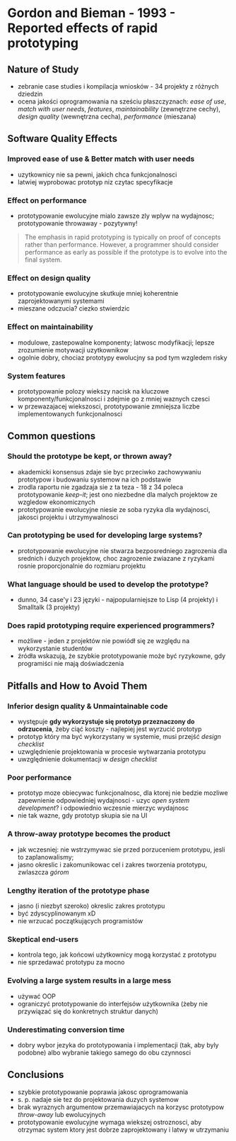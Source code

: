 # Gordon and Bieman - 1993 - Reported effects of rapid prototyping
## Nature of Study
- zebranie case studies i kompilacja wniosków - 34 projekty z różnych dziedzin
- ocena jakości oprogramowania na sześciu płaszczyznach: *ease of use*, *match with user needs*, *features*, *maintainability* (zewnętrzne cechy), *design quality* (wewnętrzna cecha), *performance* (mieszana)

## Software Quality Effects
### Improved ease of use & Better match with user needs
- uzytkownicy nie sa pewni, jakich chca funkcjonalnosci
- latwiej wyprobowac prototyp niz czytac specyfikacje

### Effect on performance
- prototypowanie ewolucyjne mialo zawsze zly wplyw na wydajnosc; prototypowanie throwaway - pozytywny!
> The emphasis in rapid prototyping is typically on proof of concepts rather than performance. However, a programmer should consider performance as early as possible if the prototype is to evolve into the final system.

### Effect on design quality
- prototypowanie ewolucyjne skutkuje mniej koherentnie zaprojektowanymi systemami
- mieszane odczucia? ciezko stwierdzic

### Effect on maintainability
- modulowe, zastepowalne komponenty; latwosc modyfikacji; lepsze zrozumienie motywacji uzytkownikow
- ogolnie dobry, chociaz prototypy ewolucjny sa pod tym wzgledem risky

### System features
- prototypowanie polozy wiekszy nacisk na kluczowe komponenty/funkcjonalnosci i zdejmie go z mniej waznych czesci
- w przewazajacej wiekszosci, prototypowanie zmniejsza liczbe implementowanych funkcjonalnosci

## Common questions
### Should the prototype be kept, or thrown away?
- akademicki konsensus zdaje sie byc przeciwko zachowywaniu prototypow i budowaniu systemow na ich podstawie
- zrodla raportu nie zgadzaja sie z ta teza - 18 z 34 poleca prototypowanie *keep-it*; jest ono niezbedne dla malych projektow ze wzgledow ekonomicznych
- prototypowanie ewolucyjne niesie ze soba ryzyka dla wydajnosci, jakosci projektu i utrzymywalnosci

### Can prototyping be used for developing large systems?
- prototypowanie ewolucyjne nie stwarza bezposredniego zagrozenia dla srednich i duzych projektow, choc zagrozenie zwiazane z ryzykami rosnie proporcjonalnie do rozmiaru projektu

### What language should be used to develop the prototype?
- dunno, 34 case'y i 23 języki - najpopularniejsze to Lisp (4 projekty) i Smalltalk (3 projekty)

### Does rapid prototyping require experienced programmers?
- możliwe - jeden z projektów nie powiódł się ze względu na wykorzystanie studentów
- źródła wskazują, że szybkie prototypowanie może być ryzykowne, gdy programiści nie mają doświadczenia

## Pitfalls and How to Avoid Them
### Inferior design quality & Unmaintainable code
- występuje **gdy wykorzystuje się prototyp przeznaczony do odrzucenia**, żeby ciąć koszty - najlepiej jest wyrzucić prototyp
- prototyp który ma być wykorzystany w systemie, musi przejść *design checklist*
- uzwględnienie projektowania w procesie wytwarzania prototypu
- uwzględnienie dokumentacji w *design checklist*

### Poor performance
- prototyp moze obiecywac funkcjonalnosc, dla ktorej nie bedzie mozliwe zapewnienie odpowiedniej wydajnosci - uzyc *open system development*? i odpowiednio wczesnie mierzyc wydajnosc
- nie tak wazne, gdy prototyp skupia sie na UI

### A throw-away prototype becomes the product
- jak wczesniej: nie wstrzymywac sie przed porzuceniem prototypu, jesli to zaplanowalismy;
- jasno okreslic i zakomunikowac cel i zakres tworzenia prototypu, zwlaszcza *górom*

### Lengthy iteration of the prototype phase
- jasno (i niezbyt szeroko) okreslic zakres prototypu
- być zdyscyplinowanym xD
- nie wrzucać początkujących programistów

### Skeptical end-users
- kontrola tego, jak końcowi użytkownicy mogą korzystać z prototypu
- nie sprzedawać prototypu za mocno

### Evolving a large system results in a large mess
- używać OOP
- ograniczyć prototypowanie do interfejsów użytkownika (żeby nie przywiązać się do konkretnych struktur danych)

### Underestimating conversion time
- dobry wybor jezyka do prototypowania i implementacji (tak, aby byly podobne) albo wybranie takiego samego do obu czynnosci

## Conclusions
- szybkie prototypowanie poprawia jakosc oprogramowania
- s. p. nadaje sie tez do projektowania duzych systemow
- brak wyraznych  argumentow przemawiajacych na korzysc prototypow *throw-away* lub ewolucyjnych
- prototypowanie ewolucyjne wymaga wiekszej ostroznosci, aby otrzymac system ktory jest dobrze zaprojektowany i latwy w utrzymaniu